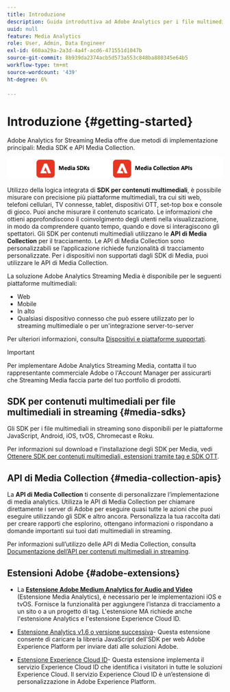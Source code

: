 ```yaml
---
title: Introduzione
description: Guida introduttiva ad Adobe Analytics per i file multimediali in streaming.
uuid: null
feature: Media Analytics
role: User, Admin, Data Engineer
exl-id: 660aa29a-2a3d-4a4f-acd6-471551d1047b
source-git-commit: 8b939da2374acb5d573a553c848ba880345e64b5
workflow-type: tm+mt
source-wordcount: '439'
ht-degree: 6%

---
```


# Introduzione {#getting-started}

Adobe Analytics for Streaming Media offre due metodi di implementazione principali: Media SDK e API Media Collection.

![Metodi](assets/getting-started2.png)

Utilizzo della logica integrata di **SDK per contenuti multimediali**, è possibile misurare con precisione più piattaforme multimediali, tra cui siti web, telefoni cellulari, TV connesse, tablet, dispositivi OTT, set-top box e console di gioco. Puoi anche misurare il contenuto scaricato. Le informazioni che ottieni approfondiscono il coinvolgimento degli utenti nella visualizzazione, in modo da comprendere quanto tempo, quando e dove si interagiscono gli spettatori. Gli SDK per contenuti multimediali utilizzano le **API di Media Collection** per il tracciamento. Le API di Media Collection sono personalizzabili se l’applicazione richiede funzionalità di tracciamento personalizzate. Per i dispositivi non supportati dagli SDK di Media, puoi utilizzare le API di Media Collection.

La soluzione Adobe Analytics Streaming Media è disponibile per le seguenti piattaforme multimediali:

* Web
* Mobile
* In alto
* Qualsiasi dispositivo connesso che può essere utilizzato per lo streaming multimediale o per un&#39;integrazione server-to-server

Per ulteriori informazioni, consulta [Dispositivi e piattaforme supportati](#_Supported_devices_and).

>[!IMPORTANT]
>
>Per implementare Adobe Analytics Streaming Media, contatta il tuo rappresentante commerciale Adobe o l&#39;Account Manager per assicurarti che Streaming Media faccia parte del tuo portfolio di prodotti.

## SDK per contenuti multimediali per file multimediali in streaming {#media-sdks}

Gli SDK per i file multimediali in streaming sono disponibili per le piattaforme JavaScript, Android, iOS, tvOS, Chromecast e Roku.

Per informazioni sul download e l’installazione degli SDK per Media, vedi [Ottenere SDK per contenuti multimediali, estensioni tramite tag e SDK OTT](/help/getting-started/download-sdks.md).


## API di Media Collection {#media-collection-apis}

La **API di Media Collection** ti consente di personalizzare l’implementazione di media analytics. Utilizza le API di Media Collection per chiamare direttamente i server di Adobe per eseguire quasi tutte le azioni che puoi eseguire utilizzando gli SDK e altro ancora. Personalizza la tua raccolta dati per creare rapporti che esplorino, ottengano informazioni o rispondano a domande importanti sui tuoi dati multimediali in streaming.

Per informazioni sull’utilizzo delle API di Media Collection, consulta [Documentazione dell’API per contenuti multimediali in streaming](/help/implementation/media-collection-api/mc-api-overview.md).

## Estensioni Adobe {#adobe-extensions}

* La [**Estensione Adobe Medium Analytics for Audio and Video**](https://experienceleague.adobe.com/docs/experience-platform/tags/extensions/adobe/media-analytics/overview.html?lang=en) (Estensione Media Analytics), è necessario per le implementazioni iOS e tvOS. Fornisce la funzionalità per aggiungere l’istanza di tracciamento a un sito o a un progetto di tag. L&#39;estensione MA richiede anche l&#39;estensione Analytics e l&#39;estensione Experience Cloud ID.

* [Estensione Analytics v1.6 o versione successiva](https://experienceleague.adobe.com/docs/experience-platform/tags/extensions/adobe/analytics/overview.html?lang=en)- Questa estensione consente di caricare la libreria JavaScript dell&#39;SDK per web Adobe Experience Platform per inviare dati alle soluzioni Adobe.

* [Estensione Experience Cloud ID](https://experienceleague.adobe.com/docs/experience-platform/tags/extensions/adobe/id-service/overview.html?lang=en)- Questa estensione implementa il servizio Experience Cloud ID che identifica i visitatori in tutte le soluzioni Experience Cloud. Il servizio Experience Cloud ID è un’estensione di personalizzazione in Adobe Experience Platform.
